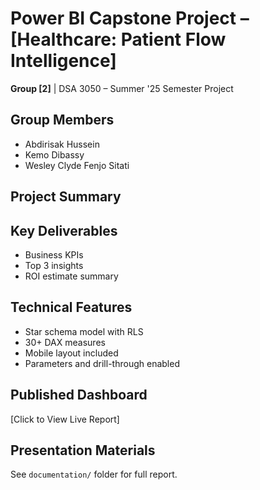 # Power BI Capstone Project – [Healthcare: Patient Flow Intelligence]

**Group [2]** | DSA 3050 – Summer '25 Semester Project

## Group Members
- Abdirisak Hussein
- Kemo Dibassy
- Wesley Clyde Fenjo Sitati

## Project Summary


## Key Deliverables
- Business KPIs
- Top 3 insights
- ROI estimate summary

## Technical Features
- Star schema model with RLS
- 30+ DAX measures
- Mobile layout included
- Parameters and drill-through enabled

## Published Dashboard
[Click to View Live Report]

## Presentation Materials
See `documentation/` folder for full report.
